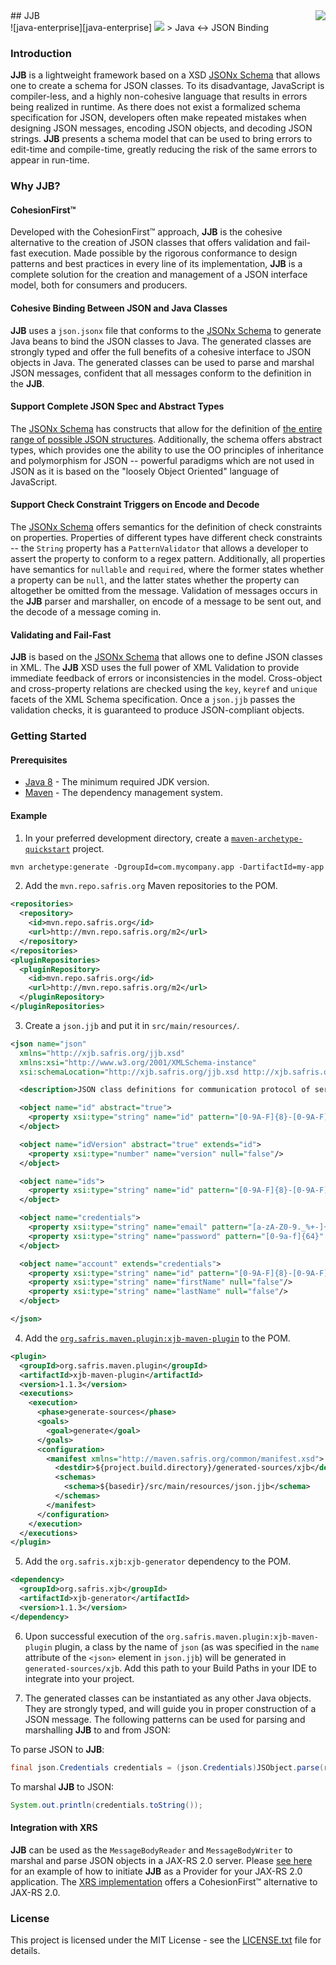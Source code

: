 <img src="https://www.cohesionfirst.org/logo.png" align="right"/>
## JJB<br>![java-enterprise][java-enterprise] <a href="https://www.cohesionfirst.org/"><img src="https://img.shields.io/badge/CohesionFirst%E2%84%A2--blue.svg"></a>
> Java <-> JSON Binding

### Introduction

**JJB** is a lightweight framework based on a XSD [JSONx Schema][jsonx-xsd] that allows one to create a schema for JSON classes. To its disadvantage, JavaScript is compiler-less, and a highly non-cohesive language that results in errors being realized in runtime. As there does not exist a formalized schema specification for JSON, developers often make repeated mistakes when designing JSON messages, encoding JSON objects, and decoding JSON strings. **JJB** presents a schema model that can be used to bring errors to edit-time and compile-time, greatly reducing the risk of the same errors to appear in run-time.

### Why **JJB**?

#### CohesionFirst™

Developed with the CohesionFirst™ approach, **JJB** is the cohesive alternative to the creation of JSON classes that offers validation and fail-fast execution. Made possible by the rigorous conformance to design patterns and best practices in every line of its implementation, **JJB** is a complete solution for the creation and management of a JSON interface model, both for consumers and producers.

#### Cohesive Binding Between JSON and Java Classes

**JJB** uses a `json.jsonx` file that conforms to the [JSONx Schema][jsonx-xsd] to generate Java beans to bind the JSON classes to Java. The generated classes are strongly typed and offer the full benefits of a cohesive interface to JSON objects in Java. The generated classes can be used to parse and marshal JSON messages, confident that all messages conform to the definition in the **JJB**.

#### Support Complete JSON Spec and Abstract Types

The [JSONx Schema][jsonx-xsd] has constructs that allow for the definition of [the entire range of possible JSON structures][json]. Additionally, the schema offers abstract types, which provides one the ability to use the OO principles of inheritance and polymorphism for JSON -- powerful paradigms which are not used in JSON as it is based on the "loosely Object Oriented" language of JavaScript.

#### Support Check Constraint Triggers on Encode and Decode

The [JSONx Schema][jsonx-xsd] offers semantics for the definition of check constraints on properties. Properties of different types have different check constraints -- the `String` property has a `PatternValidator` that allows a developer to assert the property to conform to a regex pattern. Additionally, all properties have semantics for `nullable` and `required`, where the former states whether a property can be `null`, and the latter states whether the property can altogether be omitted from the message. Validation of messages occurs in the **JJB** parser and marshaller, on encode of a message to be sent out, and the decode of a message coming in.

#### Validating and Fail-Fast

**JJB** is based on the [JSONx Schema][jsonx-xsd] that allows one to define JSON classes in XML. The **JJB** XSD uses the full power of XML Validation to provide immediate feedback of errors or inconsistencies in the model. Cross-object and cross-property relations are checked using the `key`, `keyref` and `unique` facets of the XML Schema specification. Once a `json.jjb` passes the validation checks, it is guaranteed to produce JSON-compliant objects.

### Getting Started

#### Prerequisites

* [Java 8][jdk8-download] - The minimum required JDK version.
* [Maven][maven] - The dependency management system.

#### Example

1. In your preferred development directory, create a [`maven-archetype-quickstart`][maven-archetype-quickstart] project.

  ```tcsh
  mvn archetype:generate -DgroupId=com.mycompany.app -DartifactId=my-app -DarchetypeArtifactId=maven-archetype-quickstart -DinteractiveMode=false
  ```

2. Add the `mvn.repo.safris.org` Maven repositories to the POM.

  ```xml
  <repositories>
    <repository>
      <id>mvn.repo.safris.org</id>
      <url>http://mvn.repo.safris.org/m2</url>
    </repository>
  </repositories>
  <pluginRepositories>
    <pluginRepository>
      <id>mvn.repo.safris.org</id>
      <url>http://mvn.repo.safris.org/m2</url>
    </pluginRepository>
  </pluginRepositories>
  ```

3. Create a `json.jjb` and put it in `src/main/resources/`.

  ```xml
  <json name="json"
    xmlns="http://xjb.safris.org/jjb.xsd"
    xmlns:xsi="http://www.w3.org/2001/XMLSchema-instance"
    xsi:schemaLocation="http://xjb.safris.org/jjb.xsd http://xjb.safris.org/jjb.xsd">

    <description>JSON class definitions for communication protocol of server API</description>

    <object name="id" abstract="true">
      <property xsi:type="string" name="id" pattern="[0-9A-F]{8}-[0-9A-F]{4}-[0-9A-F]{4}-[0-9A-F]{4}-[0-9A-F]{12}" null="false"/>
    </object>

    <object name="idVersion" abstract="true" extends="id">
      <property xsi:type="number" name="version" null="false"/>
    </object>

    <object name="ids">
      <property xsi:type="string" name="id" pattern="[0-9A-F]{8}-[0-9A-F]{4}-[0-9A-F]{4}-[0-9A-F]{4}-[0-9A-F]{12}" array="true" null="false"/>
    </object>

    <object name="credentials">
      <property xsi:type="string" name="email" pattern="[a-zA-Z0-9._%+-]+@[a-zA-Z0-9.-]+\.[a-zA-Z]{2,6}" null="false"/>
      <property xsi:type="string" name="password" pattern="[0-9a-f]{64}" required="false" null="false"/>
    </object>

    <object name="account" extends="credentials">
      <property xsi:type="string" name="id" pattern="[0-9A-F]{8}-[0-9A-F]{4}-[0-9A-F]{4}-[0-9A-F]{4}-[0-9A-F]{12}" null="false" required="false"/>
      <property xsi:type="string" name="firstName" null="false"/>
      <property xsi:type="string" name="lastName" null="false"/>
    </object>

  </json>
  ```

4. Add the [`org.safris.maven.plugin:xjb-maven-plugin`][xjb-maven-plugin] to the POM.

  ```xml
  <plugin>
    <groupId>org.safris.maven.plugin</groupId>
    <artifactId>xjb-maven-plugin</artifactId>
    <version>1.1.3</version>
    <executions>
      <execution>
        <phase>generate-sources</phase>
        <goals>
          <goal>generate</goal>
        </goals>
        <configuration>
          <manifest xmlns="http://maven.safris.org/common/manifest.xsd">
            <destdir>${project.build.directory}/generated-sources/xjb</destdir>
            <schemas>
              <schema>${basedir}/src/main/resources/json.jjb</schema>
            </schemas>
          </manifest>
        </configuration>
      </execution>
    </executions>
  </plugin>
  ```

5. Add the `org.safris.xjb:xjb-generator` dependency to the POM.

  ```xml
  <dependency>
    <groupId>org.safris.xjb</groupId>
    <artifactId>xjb-generator</artifactId>
    <version>1.1.3</version>
  </dependency>
  ```

6. Upon successful execution of the `org.safris.maven.plugin:xjb-maven-plugin` plugin, a class by the name of `json` (as was specified in the `name` attribute of the `<json>` element in `json.jjb`) will be generated in `generated-sources/xjb`. Add this path to your Build Paths in your IDE to integrate into your project.

7. The generated classes can be instantiated as any other Java objects. They are strongly typed, and will guide you in proper construction of a JSON message. The following patterns can be used for parsing and marshalling **JJB** to and from JSON:

  To parse JSON to **JJB**:

  ```java
  final json.Credentials credentials = (json.Credentials)JSObject.parse(rawType, new StringReader("{email: 'john@doe', password: '066b91577bc547e21aa329c74d74b0e53e29534d4cc0ad455abba050121a9557'}"))`
  ```
  
  To marshal **JJB** to JSON:

  ```java
  System.out.println(credentials.toString());
  ```

#### Integration with XRS

**JJB** can be used as the `MessageBodyReader` and `MessageBodyWriter` to marshal and parse JSON objects in a JAX-RS 2.0 server. Please [see here][xrs-getting-started] for an example of how to initiate **JJB** as a Provider for your JAX-RS 2.0 application. The [XRS implementation][xrs] offers a CohesionFirst™ alternative to JAX-RS 2.0.

### License

This project is licensed under the MIT License - see the [LICENSE.txt](LICENSE.txt) file for details.

[java-enterprise]: https://img.shields.io/badge/java-enterprise-blue.svg
[jdk8-download]: http://www.oracle.com/technetwork/java/javase/downloads/jdk8-downloads-2133151.html
[json]: http://www.json.org/
[jsonx-xsd]: https://github.com/SevaSafris/xjb/blob/master/generator/src/main/resources/jsonx.xsd
[maven-archetype-quickstart]: http://maven.apache.org/archetypes/maven-archetype-quickstart/
[maven]: https://maven.apache.org/
[xjb-maven-plugin]: https://github.com/SevaSafris/xjb-maven-plugin
[xrs-getting-started]: https://github.com/SevaSafris/xrs#getting-started
[xrs]: https://github.com/SevaSafris/xrs